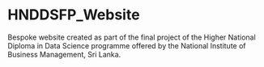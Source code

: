 # HNDDSFP_Website
Bespoke website created as part of the final project of the Higher National Diploma in Data Science programme offered by the National Institute of Business Management, Sri Lanka.
